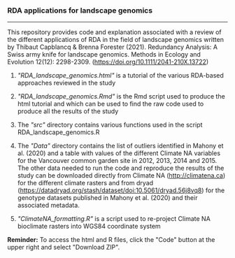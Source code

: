 ### RDA applications for landscape genomics
-------------------

This repository provides code and explanation associated with a review of the different applications of RDA in the field of landscape genomics written by Thibaut Capblancq & Brenna Forester (2021). Redundancy Analysis: A Swiss army knife for landscape genomics. Methods in Ecology and Evolution 12(12): 2298-2309. (https://doi.org/10.1111/2041-210X.13722)

1. *"RDA_landscape_genomics.html"* is a tutorial of the various RDA-based approaches reviewed in the study

2. *"RDA_landscape_genomics.Rmd"* is the Rmd script used to produce the html tutorial and which can be used to find the raw code used to produce all the results of the study

3. The *"src"* directory contains various functions used in the script RDA_landscape_genomics.R

4. The *"Data"* directory contains the list of outliers identified in Mahony et al. (2020) and a table with values of the different Climate NA variables for the Vancouver common garden site in 2012, 2013, 2014 and 2015. The other data needed to run the code and reproduce the results of the study can be downloaded directly from Climate NA (http://climatena.ca) for the different climate rasters and from dryad (https://datadryad.org/stash/dataset/doi:10.5061/dryad.56j8vq8) for the genotype datasets published in Mahony et al. (2020) and their associated metadata.

5. *"ClimateNA_formatting.R"* is a script used to re-project Climate NA bioclimate rasters into WGS84 coordinate system

**Reminder:** To access the html and R files, click the "Code" button at the upper right and select "Download ZIP".
